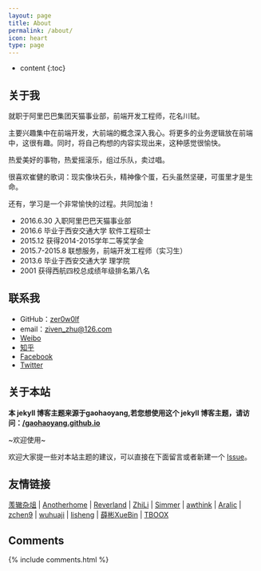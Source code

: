 ```yaml
---
layout: page
title: About
permalink: /about/
icon: heart
type: page
---
```


* content
{:toc}

## 关于我

就职于阿里巴巴集团天猫事业部，前端开发工程师，花名川轼。

主要兴趣集中在前端开发，大前端的概念深入我心。将更多的业务逻辑放在前端中，这很有趣。同时，将自己构想的内容实现出来，这种感觉很愉快。

热爱美好的事物，热爱摇滚乐，组过乐队，卖过唱。

很喜欢崔健的歌词：现实像块石头，精神像个蛋，石头虽然坚硬，可蛋里才是生命。

还有，学习是一个非常愉快的过程。共同加油！

* 2016.6.30 入职阿里巴巴天猫事业部
* 2016.6 毕业于西安交通大学 软件工程硕士
* 2015.12 获得2014-2015学年二等奖学金
* 2015.7-2015.8 联想服务，前端开发工程师（实习生）
* 2013.6 毕业于西安交通大学 理学院
* 2001 获得西航四校总成绩年级排名第八名

## 联系我

* GitHub：[zer0w0lf](https://github.com/zer0w0lf)
* email：ziven_zhu@126.com
* [Weibo](http://weibo.com/zer0w0lf)
* [知乎](https://www.zhihu.com/people/gaohaoyang)
* [Facebook](https://www.facebook.com/gaohaoyang.water)
* [Twitter](https://twitter.com/gaohaoyang126)

## 关于本站

**本 jekyll 博客主题来源于gaohaoyang,若您想使用这个 jekyll 博客主题，请访问：[/gaohaoyang.github.io](https://github.com/Gaohaoyang/gaohaoyang.github.io)**

~欢迎使用~

欢迎大家提一些对本站主题的建议，可以直接在下面留言或者新建一个 [Issue](https://github.com/zer0w0lf/zer0w0lf.github.io/issues)。

## 友情链接

[羡辙杂俎](http://zhangwenli.com/blog) \| [Anotherhome](https://www.anotherhome.net) \| [Reverland](http://reverland.org/) \| [ZhiLi](http://lizhipower.github.io/) \| [Simmer](http://simmer-jun.github.io/) \| [awthink](http://awthink.net/) \| [Aralic](http://aralic.github.io/) \| [zchen9](http://www.chen9.info/) \| [wuhuaji](http://wuhuaji.me/) \| [lisheng](http://www.lishengcn.cn/) \| [薛彬XueBin](http://axuebin.com/blog/) \| [TBOOX](http://www.tboox.org/cn/)

## Comments

{% include comments.html %}
